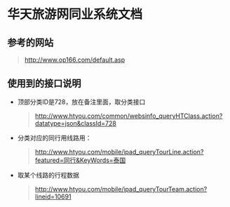 # 华天旅游网同业系统文档

## 参考的网站
> http://www.op166.com/default.asp

## 使用到的接口说明

- 顶部分类ID是728，放在备注里面，取分类接口
    > http://www.htyou.com/common/websinfo_queryHTClass.action?datatype=json&classId=728


- 分类对应的同行用线路用：
    > http://www.htyou.com/mobile/ipad_queryTourLine.action?featured=同行&KeyWords=泰国
    
- 取某个线路的行程数据
	> http://www.htyou.com/mobile/ipad_queryTourTeam.action?lineid=10691
	
